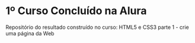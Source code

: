 # 1º Curso Concluído na Alura
  Repositório do resultado construído no curso: HTML5 e CSS3 parte 1 - crie uma página da Web
